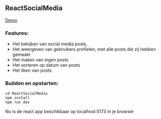 ## ReactSocialMedia

[Demo](https://reactsocialmedia2.onrender.com)

### Features:
- Het bekijken van social media posts,
- Het weergeven van gebruikers profielen, met alle posts die zij hebben gemaakt
- Het maken van eigen posts
- Het sorteren op datum van posts
- Het liken van posts

### Builden en opstarten:
```
cd ReactSocialMedia
npm install
npm run dev
```
Nu is de react app beschikbaar op localhost:5173 in je browser
